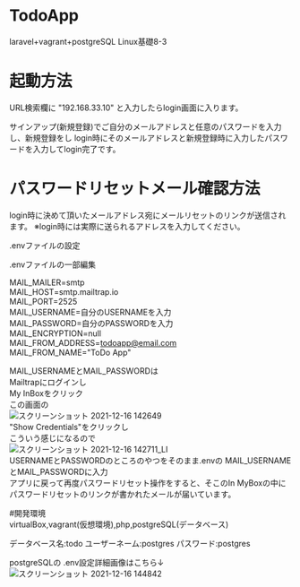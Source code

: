 # TodoApp
laravel+vagrant+postgreSQL Linux基礎8-3

# 起動方法
URL検索欄に "192.168.33.10" と入力したらlogin画面に入ります。

サインアップ(新規登録)でご自分のメールアドレスと任意のパスワードを入力し、新規登録をし
login時にそのメールアドレスと新規登録時に入力したパスワードを入力してlogin完了です。

# パスワードリセットメール確認方法
login時に決めて頂いたメールアドレス宛にメールリセットのリンクが送信されます。
※login時には実際に送られるアドレスを入力してください。

.envファイルの設定

.envファイルの一部編集

MAIL_MAILER=smtp<br>
MAIL_HOST=smtp.mailtrap.io<br>
MAIL_PORT=2525<br>
MAIL_USERNAME=自分のUSERNAMEを入力<br>
MAIL_PASSWORD=自分のPASSWORDを入力<br>
MAIL_ENCRYPTION=null<br>
MAIL_FROM_ADDRESS=todoapp@email.com<br>
MAIL_FROM_NAME="ToDo App"<br>

MAIL_USERNAMEとMAIL_PASSWORDは<br>Mailtrapにログインし<br>My InBoxをクリック<br>この画面の<br>
![スクリーンショット 2021-12-16 142649](https://user-images.githubusercontent.com/87398533/146313850-a0c0774f-161e-4b14-8332-dba5aef0c651.png)<br>
"Show Credentials"をクリックし<br>こういう感じになるので<br>
![スクリーンショット 2021-12-16 142711_LI](https://user-images.githubusercontent.com/87398533/146314075-53708781-887e-43eb-b2ec-cfe2815f52d9.jpg)<br>
USERNAMEとPASSWORDのところのやつをそのまま.envの MAIL_USERNAMEとMAIL_PASSWORDに入力<br>
アプリに戻って再度パスワードリセット操作をすると、そこのIn MyBoxの中にパスワードリセットのリンクが書かれたメールが届いています。

#開発環境<br>
virtualBox,vagrant(仮想環境),php,postgreSQL(データベース)<br>

データベース名:todo
ユーザーネーム:postgres
パスワード:postgres

postgreSQLの .env設定詳細画像はこちら↓<br>
![スクリーンショット 2021-12-16 144842](https://user-images.githubusercontent.com/87398533/146315706-339edf97-3409-430e-813f-c4f4072acde2.png)<br>
